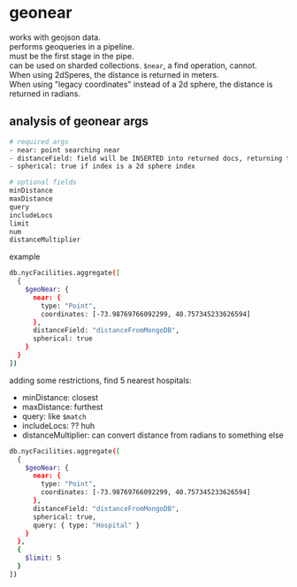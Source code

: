 # geonear

works with geojson data.  
performs geoqueries in a pipeline.  
must be the first stage in the pipe.  
can be used on sharded collections. `$near`, a find operation, cannot.  
When using 2dSperes, the distance is returned in meters.  
When using "legacy coordinates" instead of a 2d sphere, the distance is returned in radians.

## analysis of geonear args

```bash
# required args
- near: point searching near
- distanceField: field will be INSERTED into returned docs, returning the distance fromthe `near` fal
- spherical: true if index is a 2d sphere index

# optional fields
minDistance
maxDistance
query
includeLocs
limit
num
distanceMultiplier
```

example

```bash
db.nycFacilities.aggregate([
  {
    $geoNear: {
      near: {
        type: "Point",
        coordinates: [-73.98769766092299, 40.757345233626594]
      },
      distanceField: "distanceFromMongoDB",
      spherical: true
    }
  }
])
```

adding some restrictions, find 5 nearest hospitals:

- minDistance: closest
- maxDistance: furthest
- query: like `$match`
- includeLocs: ?? huh
- distanceMultiplier: can convert distance from radians to something else

```bash
db.nycFacilities.aggregate([
  {
    $geoNear: {
      near: {
        type: "Point",
        coordinates: [-73.98769766092299, 40.757345233626594]
      },
      distanceField: "distanceFromMongoDB",
      spherical: true,
      query: { type: "Hospital" }
    }
  },
  {
    $limit: 5
  }
])
```
